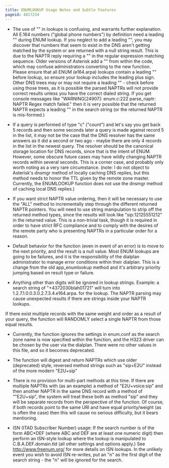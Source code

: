 ```yaml
---
title: ENUMLOOKUP Usage Notes and Subtle Features
pageid: 4817234
---
```


* The use of "" in lookups is confusing, and warrants further explanation. All E.164 numbers ("global phone numbers") by definition need a leading "" during ENUM lookup. If you neglect to add a leading "", you may discover that numbers that seem to exist in the DNS aren't getting matched by the system or are returned with a null string result. This is due to the NAPTR reply requiring a "" in the regular expression matching sequence. Older versions of Asterisk add a "" from within the code, which may confuse administrators converting to the new function. Please ensure that all ENUM (e164.arpa) lookups contain a leading "" before lookup, so ensure your lookup includes the leading plus sign. Other DNS trees may or may not require a leading "" - check before using those trees, as it is possible the parsed NAPTRs will not provide correct results unless you have the correct dialed string. If you get console messages like "WARNING[24907]: enum.c:222 parse\_naptr: NAPTR Regex match failed." then it is very possible that the returned NAPTR expects a leading "" in the search string (or the returned NAPTR is mis-formed.)


* If a query is performed of type "c" ("count") and let's say you get back 5 records and then some seconds later a query is made against record 5 in the list, it may not be the case that the DNS resolver has the same answers as it did a second or two ago - maybe there are only 4 records in the list in the newest query. The resolver should be the canonical storage location for DNS records, since that is the intent of ENUM. However, some obscure future cases may have wildly changing NAPTR records within several seconds. This is a corner case, and probably only worth noting as a very rare circumstance. (note: I do not object to Asterisk's dnsmgr method of locally caching DNS replies, but this method needs to honor the TTL given by the remote zone master. Currently, the ENUMLOOKUP function does not use the dnsmgr method of caching local DNS replies.)


* If you want strict NAPTR value ordering, then it will be necessary to use the "ALL" method to incrementally step through the different returned NAPTR pointers. You will need to use string manipulation to strip off the returned method types, since the results will look like "sip:12125551212" in the returned value. This is a non-trivial task, though it is required in order to have strict RFC compliance and to comply with the desires of the remote party who is presenting NAPTRs in a particular order for a reason.


* Default behavior for the function (even in event of an error) is to move to the next priority, and the result is a null value. Most ENUM lookups are going to be failures, and it is the responsibility of the dialplan administrator to manage error conditions within their dialplan. This is a change from the old app\_enumlookup method and it's arbitrary priority jumping based on result type or failure.


* Anything other than digits will be ignored in lookup strings. Example: a search string of "+4372030blah01721" will turn into 1.2.7.1.0.0.3.0.2.7.3.4.e164.arpa. for the lookup. The NAPTR parsing may cause unexpected results if there are strings inside your NAPTR lookups.  

If there exist multiple records with the same weight and order as a result of your query, the function will RANDOMLY select a single NAPTR from those equal results.


* Currently, the function ignores the settings in enum.conf as the search zone name is now specified within the function, and the H323 driver can be chosen by the user via the dialplan. There were no other values in this file, and so it becomes deprecated.


* The function will digest and return NAPTRs which use older (deprecated) style, reversed method strings such as "sip+E2U" instead of the more modern "E2U+sip"


* There is no provision for multi-part methods at this time. If there are multiple NAPTRs with (as an example) a method of "E2U+voice:sip" and then another NAPTR in the same DNS record with a method of ""E2U+sip", the system will treat these both as method "sip" and they will be separate records from the perspective of the function. Of course, if both records point to the same URI and have equal priority/weight (as is often the case) then this will cause no serious difficulty, but it bears mentioning.


* ISN (ITAD Subscriber Number) usage: If the search number is of the form ABC\*DEF (where ABC and DEF are at least one numeric digit) then perform an ISN-style lookup where the lookup is manipulated to C.B.A.DEF.domain.tld (all other settings and options apply.) See <http://www.freenum.org/> for more details on ISN lookups. In the unlikely event you wish to avoid ISN re-writes, put an "n" as the first digit of the search string - the "n" will be ignored for the search.


